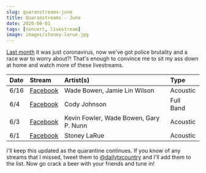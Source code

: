 ```yaml
---
slug: quaranstreams-june
title: Quaranstreams - June
date: 2020-06-01
tags: [concert, livestream]
image: images/stoney-larue.jpg
---
```


[Last month][may] it was just coronavirus, now we've got police brutality and a race war to worry about?! That's enough to convince me to sit my ass down at home and watch more of these livestreams.

| Date | Stream                     | Artist(s)                              | Type      |
| :--- | :------------------------- | :------------------------------------- | :-------- |
| 6/16 | [Facebook][wade-bowen-1]   | Wade Bowen, Jamie Lin Wilson           | Acoustic  |
| 6/4  | [Facebook][cody-johnson-1] | Cody Johnson                           | Full Band |
| 6/3  | [Facebook][kevin-fowler-1] | Kevin Fowler, Wade Bowen, Gary P. Nunn | Acoustic  |
| 6/1  | [Facebook][stoney-larue-1] | Stoney LaRue                           | Acoustic  |

I'll keep this updated as the quarantine continues. If you know of any streams that I missed, tweet them to [@dailytxcountry][twitter] and I'll add them to the list. Now go crack a beer with your friends and tune in!

[may]: /posts/quaranstreams-may
[wade-bowen-1]: https://www.facebook.com/thewadebowen/videos/537667673571301
[cody-johnson-1]: https://www.facebook.com/12417566442/videos/946901792446344
[kevin-fowler-1]: https://www.facebook.com/15822102761/videos/561156154597292
[stoney-larue-1]: https://www.facebook.com/144950267652/videos/991476941268055
[twitter]: https://twitter.com/dailytxcountry
